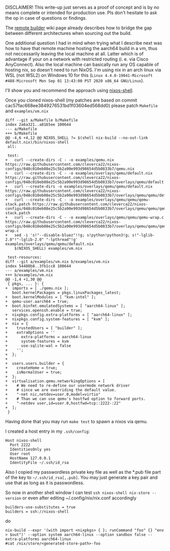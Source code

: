 DISCLAIMER!
This write-up just serves as a proof of concept and is by no means complete or intended for production use. Pls don't hesitate to ask the op in case of questions or findings.

The [remote builder](Use-a-remote-builder-with-qemu) wiki page already describes how to bridge the gap between different architectures when sourcing out the build.

One additional question I had in mind when trying what I describe next was how to have that remote machine hosting the aarch64 build in a vm, thus not neccessarily leaving the local machine at all. Latter which is of advantage if your on a network with restricted routing (i. e. via Cisco AnyConnect). Also the local machine can basically run any OS capable of hosting nix, so doesn't need to run NixOS. I'm using nix in an arch linux via WSL (not WSL2) on Windows 10 for this (`Linux 4.4.0-19041-Microsoft #488-Microsoft Mon Sep 01 13:43:00 PST 2020 x86_64 GNU/Linux`).

I'll show you and recommend the approach using [nixos-shell](https://github.com/Mic92/nixos-shell).

Once you cloned nixos-shell (my patches are based on commit cac57fac668ee3849276531bd1f03604ed568dd0) please patch `Makefile` and `examples/vm.nix`


```
diff --git a/Makefile b/Makefile
index 2a6a321..a8165ee 100644
--- a/Makefile
+++ b/Makefile
@@ -4,6 +4,12 @@ NIXOS_SHELL ?= $(shell nix-build --no-out-link default.nix)/bin/nixos-shell
 all:
 
 test:
+	curl --create-dirs -C - -o examples/qemu.nix https://raw.githubusercontent.com/cleverca22/nixos-configs/048c010eb08e25c5b2a90e993d98654d5b0833b7/qemu.nix
+	curl --create-dirs -C - -o examples/overlays/qemu/default.nix https://raw.githubusercontent.com/cleverca22/nixos-configs/048c010eb08e25c5b2a90e993d98654d5b0833b7/overlays/qemu/default.nix
+	curl --create-dirs -o examples/overlays/qemu/qemu/default.nix https://raw.githubusercontent.com/cleverca22/nixos-configs/048c010eb08e25c5b2a90e993d98654d5b0833b7/overlays/qemu/qemu/default.nix
+	curl --create-dirs -C - -o examples/overlays/qemu/qemu/qemu-stack.patch https://raw.githubusercontent.com/cleverca22/nixos-configs/048c010eb08e25c5b2a90e993d98654d5b0833b7/overlays/qemu/qemu/qemu-stack.patch
+	curl --create-dirs -C - -o examples/overlays/qemu/qemu/qemu-wrap.c https://raw.githubusercontent.com/cleverca22/nixos-configs/048c010eb08e25c5b2a90e993d98654d5b0833b7/overlays/qemu/qemu/qemu-wrap.c
+	sed -i 's!"--disable-bluez"!!g; s!python!python3!g; s!"-lglib-2.0"!"-lglib-2.0" "-lpthread"!g' examples/overlays/qemu/qemu/default.nix
 	$(NIXOS_SHELL) examples/vm.nix
 
 test-resources:
diff --git a/examples/vm.nix b/examples/vm.nix
index 54480b8..3fb1cc8 100644
--- a/examples/vm.nix
+++ b/examples/vm.nix
@@ -1,4 +1,30 @@
 { pkgs, ... }: {
+  imports = [ ./qemu.nix ];
   boot.kernelPackages = pkgs.linuxPackages_latest;
+  boot.kernelModules = [ "kvm-intel" ];
+  qemu-user.aarch64 = true;
+  boot.binfmt.emulatedSystems = [ "aarch64-linux" ];
   services.openssh.enable = true;
+  nixpkgs.config.extra-platforms = [ "aarch64-linux" ];
+  nixpkgs.config.system-features = [ "kvm" ];
+  nix = {
+    trustedUsers = [ "builder" ];
+    extraOptions = ''
+      extra-platforms = aarch64-linux
+      system-features = kvm
+      use-sqlite-wal = false
+    '';
+  };
+
+  users.users.builder = {
+    createHome = true;
+    isNormalUser = true;
+  };
+  virtualisation.qemu.networkingOptions = [
+    # We need to re-define our usermode network driver
+    # since we are overriding the default value.
+    "-net nic,netdev=user.0,model=virtio"
+    # Than we can use qemu's hostfwd option to forward ports.
+    "-netdev user,id=user.0,hostfwd=tcp::2222-:22"
+  ];
 }
```

Having done that you may run `make test` to spawn a nixos via qemu.

I created a host entry in my `.ssh/config`:

```
Host nixos-shell
  Port 2222
  IdentitiesOnly yes
  User root
  HostName 127.0.0.1
  IdentityFile ~/.ssh/id_rsa
```

Also I copied my passwordless private key file as well as the *.pub file part of the key to `~/.ssh/id_rsa[,.pub]`. You may just generate a key pair and use that as long as it is passwordless.

So now in another shell window I can test `ssh nixos-shell nix-store --version` or even after editing ~/.config/nix/nix.conf accordingly

```
builders-use-substitutes = true
builders = ssh://nixos-shell
```

do

```
nix-build --expr '(with import <nixpkgs> { }; runCommand "foo" {} "env > $out")' --option system aarch64-linux --option sandbox false --extra-platforms aarch64-linux
#cat /nix/store/<generated-store-path>-foo
```